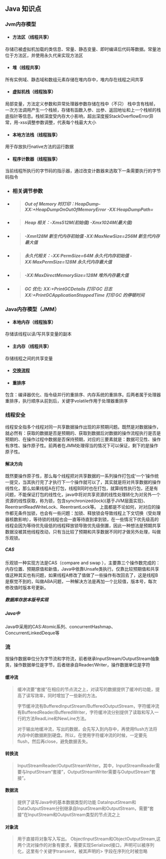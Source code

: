 ﻿## Java 知识点
### Jvm内存模型
- #### 方法区（线程共享）
存储已被虚拟机加载的类信息、常量、静态变量、即时编译后代码等数据。常量池位于方法区，并使用永久代来实现方法区
- #### 堆（线程共享）
所有实例域、静态域和数组元素存储在堆内存中，堆内存在线程之间共享
- #### 虚拟机栈（线程独享）
局部变量，方法定义参数和异常处理器参数存储在栈中（不只）
栈中含有栈帧，一次方法调用产生一个栈帧，存储有函数入参、出参、返回地址和上一个栈帧的栈底指针等信息。栈帧深度受内存大小影响，超出深度报StackOverflowError异常，用-xss调整参数调整，代表每个栈最大大小
- #### 本地方法栈（线程独享）
用于存放执行native方法的运行数据
- #### 程序计数器（线程独享）
当前线程所执行的字节码的指示器，通过改变计数器来选取下一条需要执行的字节码指令
- ### 相关调节参数
- > ##### Out of Memory 时打印：HeapDump-XX:+HeapDumpOnOutOfMemoryError -XX:HeapDumpPath= 
- > ##### Heap 相关：-Xms512M(初始值) -Xmx1024M(最大值)
- > ##### -Xmn128M 新生代内存初始值 -XX:MaxNewSize=256M 新生代内存最大值 

- > ##### 永久代相关：-XX:PermSize=64M 永久代内存初始值 -XX:MaxPermSize=128M 永久代内存最大值
- > ##### -XX:MaxDirectMemorySize=128M 堆外内存最大值
- > ##### GC 优化: XX:+PrintGCDetails 打印 GC 日志 XX:+PrintGCApplicationStoppedTime 打印 GC 的停顿时间



### Java内存模型（JMM）
- #### 本地内存（线程独享）
 存储该线程以读/写共享变量的副本
- #### 主内存（线程共享）
存储线程之间的共享变量
- #### [交换流程](https://res.infoq.com/articles/java-memory-model-1/zh/resources/11.png)
- #### 重排序
包含：编译器优化、指令级并行的重排序、内存系统的重排序。后两者属于处理器重排序，执行顺序从前到后，关键字volatile作用于处理器重排序
### 线程安全
线程安全指多个线程对同一共享数据操作出现的非预期问题。既然是对数据操作，就必然有：获取的数据是否是预期的、获取到数据后对数据的操作流程执行是否是预期的、在操作过程中数据是否保持预期，对应的三要素就是：数据可见性、操作有序性、操作原子性。前两者在JMM处理得当的情况下可以保证，剩下的是操作原子性。
#### 解决方向
既然要操作原子性，那么每个线程把对共享数据的一系列操作打包成‘一个’操作统一提交，当其执行完了才执行下一个操作就可以了，其实就是将对共享数据的操作线性化，那么如果线程A在打包，线程B同时也在打包，就算线性执行包，还是有问题，不能保证打包的线性化，java中将对共享资源的线性处理转化为对另外一个资源的线性获取，称为锁，包含synchronized(lock)(基于JVM层面实现)、ReentrantReadWriteLock、ReentrantLock等。
上面都是不论如何，对对应的操作都无条件加锁，也会有一些问题：加锁、释放锁会导致线程上下文切换（受处理器核数影响），等待锁的线程也会一直等待直到拿到锁，在一些情况下优先级高的线程会因为等待优先级低的线程释放锁导致优先级倒置，因此一种想法是预期共享数据没被其他线程改动，只有当比较了预期和共享数据不同时才做另外处理，叫做乐观锁。
##### CAS
乐观锁一种实现方法是CAS（compare and swap ），主要靠三个操作数完成的： 内存位置、预期原值和新值，Java中依靠Unsafe类执行。仅靠比较预期值和共享值这种其实也有问题，如果线程A修改了值做了一些操作有改回去了，这是线程B是察觉不到的，叫做ABA问题，一种解决方法是再加一个比较值，版本号，每次修改值时版本号更新。
##### 数据库存放本版号实现
##### Java中
Java中采用的CAS:Atomic系列、concurrentHashmap、ConcurrentLinkedDeque等
### 流
按操作数据单位分为字节流和字符流，前者继承InputStream/OutputStream抽象类，操作数据单位是字节，后者继承自Reader/Writer，操作数据单位是字符
#### 缓冲流
> 缓冲流要“套接”在相应的节点流之上，对读写的数据提供了缓冲的功能，提高了读写效率，同时增加了一些新的方法。
> 
> 字节缓冲流有BufferedInputStream/BufferedOutputStream，字符缓冲流有BufferedReader/BufferedWriter，字符缓冲流分别提供了读取和写入一行的方法ReadLine和NewLine方法。
> 
> 对于输出地缓冲流，写出的数据，会先写入到内存中，再使用flush方法将内存中的数据刷到硬盘。所以，在使用字符缓冲流的时候，一定要先flush，然后再close，避免数据丢失。
#### 转换流
> InputStreamReader/OutputStreamWriter。其中，InputStreamReader需要与InputStream“套接”，OutputStreamWriter需要与OutputStream“套接”。

#### 数据流
> 提供了读写Java中的基本数据类型的功能
> DataInputStream和DataOutputStream分别继承自InputStream和OutputStream，需要“套接”在InputStream和OutputStream类型的节点流之上
#### 对象流
> 用于直接将对象写入写出。
> ObjectInputStream和ObjectOutputStream,这两个流对操作的对象有要求，需要实现Serialized接口，声明可以被序列化，这里有个关键字transient，被其声明的> 字段在序列化时被忽略

